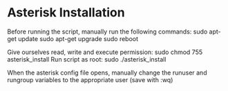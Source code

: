 # Asterisk Installation
Before running the script, manually run the following commands:
sudo apt-get update
sudo apt-get upgrade
sudo reboot

Give ourselves read, write and execute permission:
sudo chmod 755 asterisk_install
Run script as root:
sudo ./asterisk_install

When the asterisk config file opens, manually change the runuser and rungroup variables to the appropriate user (save with :wq)
